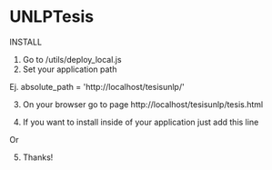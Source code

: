 UNLPTesis
=========

INSTALL
1. Go to /utils/deploy_local.js
2. Set your application path

Ej. absolute_path = 'http://localhost/tesisunlp/' 

3. On your browser go to page http://localhost/tesisunlp/tesis.html

4. If you want to install inside of your application just add this line

<script type="text/javascript" src= './utils/deploy_local.js'></script>
Or
<script type="text/javascript" src= 'http://localhost/tesisunlp/utils/deploy_local.js'></script>

5. Thanks!
